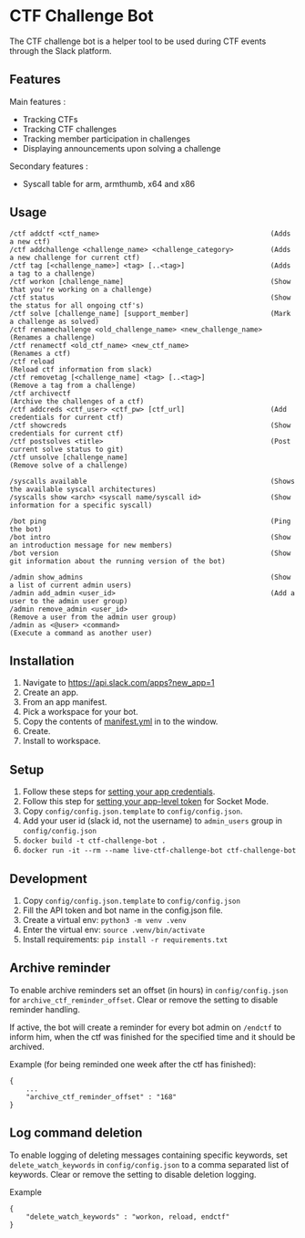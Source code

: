 # CTF Challenge Bot

The CTF challenge bot is a helper tool to be used during CTF events through the Slack platform.

## Features

Main features :
- Tracking CTFs
- Tracking CTF challenges
- Tracking member participation in challenges
- Displaying announcements upon solving a challenge

Secondary features :
- Syscall table for arm, armthumb, x64 and x86

## Usage

```
/ctf addctf <ctf_name>                                          (Adds a new ctf)
/ctf addchallenge <challenge_name> <challenge_category>         (Adds a new challenge for current ctf)
/ctf tag [<challenge_name>] <tag> [..<tag>]                     (Adds a tag to a challenge)
/ctf workon [challenge_name]                                    (Show that you're working on a challenge)
/ctf status                                                     (Show the status for all ongoing ctf's)
/ctf solve [challenge_name] [support_member]                    (Mark a challenge as solved)
/ctf renamechallenge <old_challenge_name> <new_challenge_name>  (Renames a challenge)
/ctf renamectf <old_ctf_name> <new_ctf_name>                    (Renames a ctf)
/ctf reload                                                     (Reload ctf information from slack)
/ctf removetag [<challenge_name] <tag> [..<tag>]                (Remove a tag from a challenge)
/ctf archivectf                                                 (Archive the challenges of a ctf)
/ctf addcreds <ctf_user> <ctf_pw> [ctf_url]                     (Add credentials for current ctf)
/ctf showcreds                                                  (Show credentials for current ctf)
/ctf postsolves <title>                                         (Post current solve status to git)
/ctf unsolve [challenge_name]                                   (Remove solve of a challenge)

/syscalls available                                             (Shows the available syscall architectures)
/syscalls show <arch> <syscall name/syscall id>                 (Show information for a specific syscall)

/bot ping                                                       (Ping the bot)
/bot intro                                                      (Show an introduction message for new members)
/bot version                                                    (Show git information about the running version of the bot)

/admin show_admins                                              (Show a list of current admin users)
/admin add_admin <user_id>                                      (Add a user to the admin user group)
/admin remove_admin <user_id>                                   (Remove a user from the admin user group)
/admin as <@user> <command>                                     (Execute a command as another user)
```

## Installation

1. Navigate to https://api.slack.com/apps?new_app=1
2. Create an app.
3. From an app manifest.
4. Pick a workspace for your bot.
5. Copy the contents of [manifest.yml](./manifest.yml) in to the window.
6. Create.
7. Install to workspace.

## Setup

1. Follow these steps for [setting your app credentials](https://api.slack.com/start/building/bolt-python#credentials).
2. Follow this step for [setting your app-level token](https://api.slack.com/apis/connections/socket#sdks) for Socket Mode.
3. Copy `config/config.json.template` to `config/config.json`.
6. Add your user id (slack id, not the username) to `admin_users` group in `config/config.json`
9. `docker build -t ctf-challenge-bot .`
10. `docker run -it --rm --name live-ctf-challenge-bot ctf-challenge-bot`

## Development

1. Copy `config/config.json.template` to `config/config.json`
2. Fill the API token and bot name in the config.json file.
3. Create a virtual env: `python3 -m venv .venv`
4. Enter the virtual env: `source .venv/bin/activate`
5. Install requirements: `pip install -r requirements.txt`

## Archive reminder

To enable archive reminders set an offset (in hours) in `config/config.json` for `archive_ctf_reminder_offset`. Clear or remove the setting to disable reminder handling.

If active, the bot will create a reminder for every bot admin on `/endctf` to inform him, when the ctf was finished for the specified time and it should be archived.

Example (for being reminded one week after the ctf has finished):
```
{
    ...
    "archive_ctf_reminder_offset" : "168"
}
```

## Log command deletion

To enable logging of deleting messages containing specific keywords, set `delete_watch_keywords` in `config/config.json` to a comma separated list of keywords. 
Clear or remove the setting to disable deletion logging.

Example
```
{
    "delete_watch_keywords" : "workon, reload, endctf"
}
